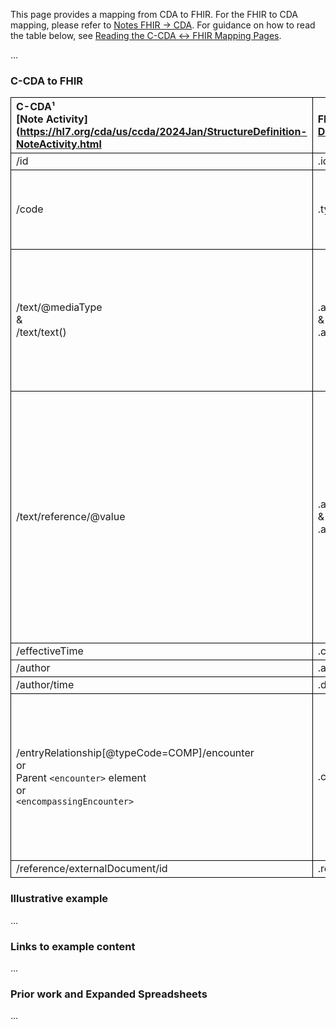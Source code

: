 <style>
td, th {
   border: 1px solid black!important;
}
</style>

This page provides a mapping from CDA to FHIR. For the FHIR to CDA mapping, please refer to [Notes FHIR → CDA](./FC-notes.html). For guidance on how to read the table below, see [Reading the C-CDA ↔ FHIR Mapping Pages](./mappingGuidance.html).

...

### C-CDA to FHIR

|C-CDA¹<br/>[Note Activity](https://hl7.org/cda/us/ccda/2024Jan/StructureDefinition-NoteActivity.html|FHIR<br/>[DocumentReference](https://hl7.org/fhir/us/core/STU4/StructureDefinition-us-core-documentreference.html)|Transform Steps|
|:----|:----|:----|
|/id|.identifier|[CDA id ↔ FHIR identifier](mappingGuidance.html#cda-id--fhir-identifier)|
|/code|.type|[CDA coding ↔ FHIR CodeableConcept](mappingGuidance.html#cda-coding--fhir-codeableconcept)<br/>**NOTE:** The root code in CDA is always `64109-9: Note` which matches the FHIR Binding.
|/text/@mediaType<br/>&<br/>/text/text()|.attachment.contentType<br/>&<br/>.attachment.data|If @mediaType is present, then representation should = B64, and the inner-text contents are embedded base64-encoded data. In this case, the mediaType and base64-encoded data map 1:1 to attachment.contentType and .data.
|/text/reference/@value|.attachment.contentType<br/>&<br/>.attachment.data|Convert the narrative element referenced by @value following [Narrative Text](mappingGuidance.html#narrative-text) guidance and use `application/xhtml+xml` as the contentType.<br/>If the narrative has minimal markup (i.e. only `<content>` and `<paragraph>` elements which can be converted to line breaks), it can be converted to `text/plain`.<br/>To send the raw CDA narrative without converting, use `application/cda+xml`, but this is less useful to receivers.
|/effectiveTime|.context.period|[CDA ↔ FHIR Time/Dates](mappingGuidance.html#cda--fhir-timedates)
|/author|.author
|/author/time|.date|[CDA ↔ FHIR Time/Dates](mappingGuidance.html#cda--fhir-timedates)
|/entryRelationship[@typeCode=COMP]/encounter<br/>or<br/>Parent `<encounter>` element<br/>or<br/>`<encompassingEncounter>`|.context.encounter|C-CDA requires an encounter for notes, but allows for context conduction. If the Note Activity is in an entryRelationship chain that includes an Encounter Activity, use that. Otherwise, if the document contains an `<encompassingEncounter>`, that is the encounter for the note.
|/reference/externalDocument/id|.relatesTo.target|*TODO: Appropriate?*



### Illustrative example
...
### Links to example content
...
### Prior work and Expanded Spreadsheets
...